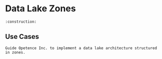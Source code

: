 # Data Lake Zones

```admonish warning title="Page under construction"
:construction:
```

## Use Cases

```admonish todo
Guide Opetence Inc. to implement a data lake architecture structured in zones.
```
